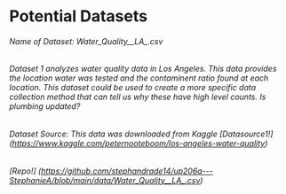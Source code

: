 # Potential Datasets
###### Name of Dataset: Water_Quality__LA_.csv 
###### Dataset 1 analyzes water quality data in Los Angeles. This data provides the location water was tested and the contaminent ratio found at each location. This dataset could be used to create a more specific data collection method that can tell us why these have high level counts. Is plumbing updated?
###### Dataset Source: This data was downloaded from Kaggle [Datasource1!] (https://www.kaggle.com/peternooteboom/los-angeles-water-quality)
###### [Repo!] (https://github.com/stephandrade14/up206a---StephanieA/blob/main/data/Water_Quality__LA_.csv)
